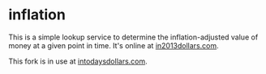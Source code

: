 inflation
=========

This is a simple lookup service to determine the inflation-adjusted value of money at a given point in time.  It's online at [in2013dollars.com](http://www.in2013dollars.com).

This fork is in use at [intodaysdollars.com](http://www.intodaysdollars.com).

